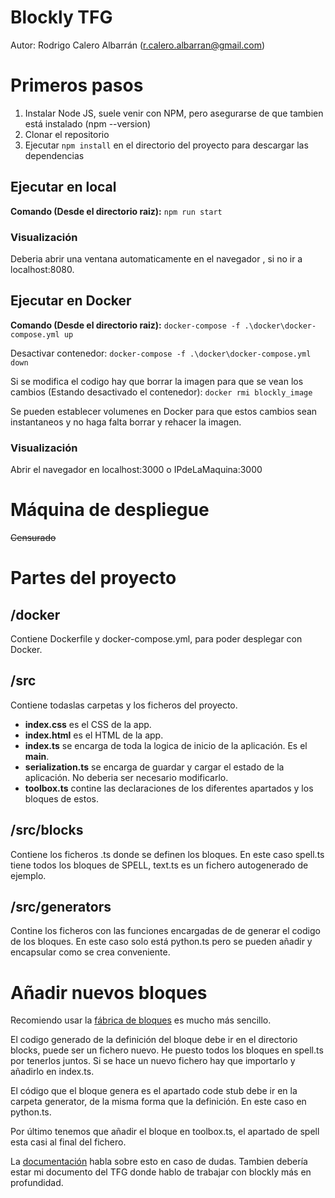 # Blockly TFG
Autor: Rodrigo Calero Albarrán (r.calero.albarran@gmail.com)

# Primeros pasos

1. Instalar Node JS, suele venir con NPM, pero asegurarse de que tambien está instalado (npm --version)
2. Clonar el repositorio
3. Ejecutar ``npm install`` en el directorio del proyecto para descargar las dependencias

## Ejecutar en local

**Comando (Desde el directorio raiz):** ``npm run start``

### Visualización

Deberia abrir una ventana automaticamente en el navegador , si no ir a localhost:8080.

## Ejecutar en Docker

**Comando (Desde el directorio raiz):** ``docker-compose -f .\docker\docker-compose.yml up``

Desactivar contenedor: ``docker-compose -f .\docker\docker-compose.yml down``

Si se modifica el codigo hay que borrar la imagen para que se vean los cambios (Estando desactivado el contenedor): ``docker rmi blockly_image``

Se pueden establecer volumenes en Docker para que estos cambios sean instantaneos y no haga falta borrar y rehacer la imagen.

### Visualización

Abrir el navegador en localhost:3000 o IPdeLaMaquina:3000

# Máquina de despliegue

~~Censurado~~

# Partes del proyecto

## /docker

Contiene Dockerfile y docker-compose.yml, para poder desplegar con Docker.

## /src

Contiene todaslas carpetas y los ficheros del proyecto.

- __index.css__ es el CSS de la app.
- __index.html__ es el HTML de la app.
- __index.ts__ se encarga de toda la logica de inicio de la aplicación. Es el **main**.
- __serialization.ts__ se encarga de guardar y cargar el estado de la aplicación. No deberia ser necesario modificarlo.
- __toolbox.ts__ contine las declaraciones de los diferentes apartados y los bloques de estos.

## /src/blocks

Contiene los ficheros .ts donde se definen los bloques. En este caso spell.ts tiene todos los bloques de SPELL, text.ts es un fichero autogenerado de ejemplo.

## /src/generators

Contine los ficheros con las funciones encargadas de de generar el codigo de los bloques. En este caso solo está python.ts pero se pueden añadir y encapsular como se crea conveniente.

# Añadir nuevos bloques

Recomiendo usar la [fábrica de bloques](https://google.github.io/blockly-samples/examples/developer-tools/index.html) es mucho más sencillo.

El codigo generado de la definición del bloque debe ir en el directorio blocks, puede ser un fichero nuevo. He puesto todos los bloques en spell.ts por tenerlos juntos. Si se hace un nuevo fichero hay que importarlo y añadirlo en index.ts.

El código que el bloque genera es el apartado code stub debe ir en la carpeta generator, de la misma forma que la definición. En este caso en python.ts.

Por último tenemos que añadir el bloque en toolbox.ts, el apartado de spell esta casi al final del fichero.

La [documentación](https://developers.google.com/blockly/guides/get-started/what-is-blockly) habla sobre esto en caso de dudas. Tambien debería estar mi documento del TFG donde hablo de trabajar con blockly más en profundidad.